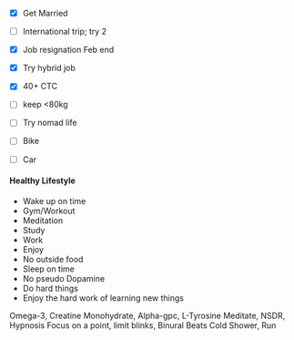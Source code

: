 
- [x] Get Married
- [ ] International trip; try 2
- [x] Job resignation Feb end
- [x] Try hybrid job
- [x] 40+ CTC
- [ ] keep <80kg
- [ ] Try nomad life
- [ ] Bike
- [ ] Car




#### Healthy Lifestyle
- Wake up on time
- Gym/Workout
- Meditation
- Study
- Work
- Enjoy
- No outside food
- Sleep on time
- No pseudo Dopamine
- Do hard things
- Enjoy the hard work of learning new things



Omega-3, Creatine Monohydrate, Alpha-gpc, L-Tyrosine
Meditate, NSDR, Hypnosis
Focus on a point, limit blinks, Binural Beats
Cold Shower, Run




